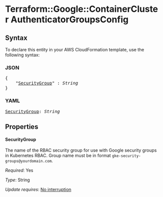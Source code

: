 # Terraform::Google::ContainerCluster AuthenticatorGroupsConfig

## Syntax

To declare this entity in your AWS CloudFormation template, use the following syntax:

### JSON

<pre>
{
    "<a href="#securitygroup" title="SecurityGroup">SecurityGroup</a>" : <i>String</i>
}
</pre>

### YAML

<pre>
<a href="#securitygroup" title="SecurityGroup">SecurityGroup</a>: <i>String</i>
</pre>

## Properties

#### SecurityGroup

The name of the RBAC security group for use with Google security groups in Kubernetes RBAC. Group name must be in format `gke-security-groups@yourdomain.com`.

_Required_: Yes

_Type_: String

_Update requires_: [No interruption](https://docs.aws.amazon.com/AWSCloudFormation/latest/UserGuide/using-cfn-updating-stacks-update-behaviors.html#update-no-interrupt)

